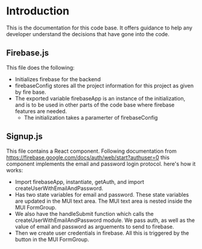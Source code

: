# Introduction

This is the documentation for this code base. It offers guidance to help any developer understand the decisions that have gone into the code.

## Firebase.js

This file does the following:

- Initializes firebase for the backend
- firebaseConfig stores all the project information for this project as given by fire base.
- The exported variable firebaseApp is an instance of the initialization, and is to be used in other parts of the code base where firebase features are needed.
  - The initialization takes a paramerter of firebaseConfig

## Signup.js

This file contains a React component. Following documentation from https://firebase.google.com/docs/auth/web/start?authuser=0 this component implements the email and password login protocol. here's how it works:

- Import firebaseApp, instantiate, getAuth, and import createUserWithEmailAndPassword.
- Has two state variables for email and password. These state variables are updated in the MUI text area. The MUI text area is nested inside the MUI FormGroup.
- We also have the handleSubmit function which calls the createUserWithEmailAndPassword module. We pass auth, as well as the value of email and password as arguements to send to firebase.
- Then we create user credentials in firebase. All this is triggered by the button in the MUI FormGroup.
